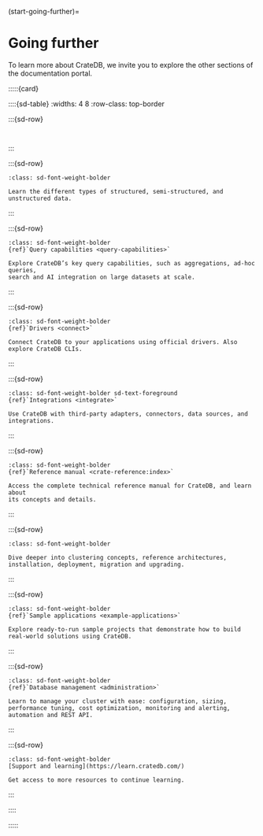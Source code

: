 (start-going-further)=
# Going further

To learn more about CrateDB, we invite you to explore the other sections
of the documentation portal.

:::::{card}

::::{sd-table}
:widths: 4 8
:row-class: top-border

:::{sd-row}
```{sd-item} **Topic**
```
```{sd-item} **Description**
```
:::

:::{sd-row}
```{sd-item} Data modelling
:class: sd-font-weight-bolder
```
```{sd-item}
Learn the different types of structured, semi-structured, and unstructured data.
```
:::

:::{sd-row}
```{sd-item}
:class: sd-font-weight-bolder
{ref}`Query capabilities <query-capabilities>`
```
```{sd-item}
Explore CrateDB’s key query capabilities, such as aggregations, ad-hoc queries,
search and AI integration on large datasets at scale.
```
:::

:::{sd-row}
```{sd-item}
:class: sd-font-weight-bolder
{ref}`Drivers <connect>`
```
```{sd-item}
Connect CrateDB to your applications using official drivers. Also explore CrateDB CLIs.
```
:::

:::{sd-row}
```{sd-item}
:class: sd-font-weight-bolder sd-text-foreground
{ref}`Integrations <integrate>`
```
```{sd-item}
Use CrateDB with third-party adapters, connectors, data sources, and integrations.
```
:::

:::{sd-row}
```{sd-item}
:class: sd-font-weight-bolder
{ref}`Reference manual <crate-reference:index>`
```
```{sd-item}
Access the complete technical reference manual for CrateDB, and learn about
its concepts and details.
```
:::

:::{sd-row}
```{sd-item} Advanced guides
:class: sd-font-weight-bolder
```
```{sd-item}
Dive deeper into clustering concepts, reference architectures, installation, deployment, migration and upgrading.
```
:::

:::{sd-row}
```{sd-item}
:class: sd-font-weight-bolder
{ref}`Sample applications <example-applications>`
```
```{sd-item}
Explore ready-to-run sample projects that demonstrate how to build real-world solutions using CrateDB.
```
:::

:::{sd-row}
```{sd-item}
:class: sd-font-weight-bolder
{ref}`Database management <administration>`
```
```{sd-item}
Learn to manage your cluster with ease: configuration, sizing, performance tuning, cost optimization, monitoring and alerting, automation and REST API.
```
:::

:::{sd-row}
```{sd-item}
:class: sd-font-weight-bolder
[Support and learning](https://learn.cratedb.com/)
```
```{sd-item}
Get access to more resources to continue learning.
```
:::

::::

:::::
